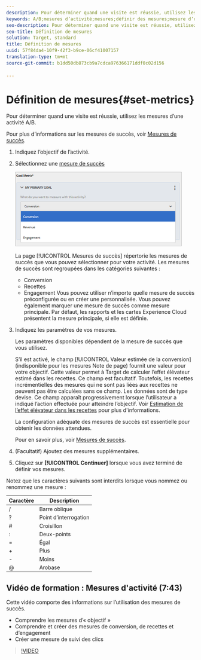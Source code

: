 ```yaml
---
description: Pour déterminer quand une visite est réussie, utilisez les mesures d’une activité A/B.
keywords: A/B;mesures d’activité;mesures;définir des mesures;mesure d’objectif;paramètres d’activité;mesure de succès;conversion;recettes;engagement
seo-description: Pour déterminer quand une visite est réussie, utilisez les mesures d’une activité A/B.
seo-title: Définition de mesures
solution: Target, standard
title: Définition de mesures
uuid: 57f84da4-10f9-42f3-b9ce-06cf41007157
translation-type: tm+mt
source-git-commit: b1dd50db873cb9a7cdca976366171ddf0c02d156

---
```



# Définition de mesures{#set-metrics}

Pour déterminer quand une visite est réussie, utilisez les mesures d’une activité A/B.

Pour plus d’informations sur les mesures de succès, voir  [Mesures de succès](../../../c-activities/r-success-metrics/success-metrics.md#reference_D011575C85DA48E989A244593D9B9924).

1. Indiquez l’objectif de l’activité.
1. Sélectionnez une [mesure de succès](../../../c-activities/r-success-metrics/success-metrics.md#reference_D011575C85DA48E989A244593D9B9924)

   ![](assets/ab_metrics.png)

   La page [!UICONTROL Mesures de succès] répertorie les mesures de succès que vous pouvez sélectionner pour votre activité. Les mesures de succès sont regroupées dans les catégories suivantes :

   * Conversion
   * Recettes
   * Engagement
   Vous pouvez utiliser n’importe quelle mesure de succès préconfigurée ou en créer une personnalisée. Vous pouvez également marquer une mesure de succès comme mesure principale. Par défaut, les rapports et les cartes Experience Cloud présentent la mesure principale, si elle est définie.
1. Indiquez les paramètres de vos mesures.

   Les paramètres disponibles dépendent de la mesure de succès que vous utilisez.

   S’il est activé, le champ [!UICONTROL Valeur estimée de la conversion] (indisponible pour les mesures Note de page) fournit une valeur pour votre objectif. Cette valeur permet à Target de calculer l’effet élévateur estimé dans les recettes. Ce champ est facultatif. Toutefois, les recettes incrémentielles des mesures qui ne sont pas liées aux recettes ne peuvent pas être calculées sans ce champ. Les données sont de type devise. Ce champ apparaît progressivement lorsque l’utilisateur a indiqué l’action effectuée pour atteindre l’objectif. Voir [Estimation de l’effet élévateur dans les recettes](../../../administrating-target/r-target-account-preferences/estimating-lift-in-revenue.md#concept_32F875D8F91349CE86AF391F65BEAEEE) pour plus d&#39;informations.

   La configuration adéquate des mesures de succès est essentielle pour obtenir les données attendues.

   Pour en savoir plus, voir [Mesures de succès](../../../c-activities/r-success-metrics/success-metrics.md#reference_D011575C85DA48E989A244593D9B9924).
1. (Facultatif) Ajoutez des mesures supplémentaires.
1. Cliquez sur **[!UICONTROL Continuer]** lorsque vous avez terminé de définir vos mesures.

Notez que les caractères suivants sont interdits lorsque vous nommez ou renommez une mesure :

| Caractère | Description |
|--- |--- |
| / | Barre oblique |
| ? | Point d’interrogation |
| # | Croisillon  |
| : | Deux-points |
| = | Égal |
| + | Plus |
| - | Moins |
| @ | Arobase |

## Vidéo de formation : Mesures d&#39;activité (7:43)

Cette vidéo comporte des informations sur l’utilisation des mesures de succès.

* Comprendre les mesures d’« objectif »
* Comprendre et créer des mesures de conversion, de recettes et d’engagement
* Créer une mesure de suivi des clics

>[!VIDEO](https://video.tv.adobe.com/v/17380)
